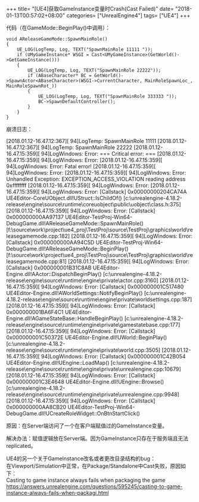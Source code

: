 +++
title= "[UE4]获取GameInstance变量时Crash(Cast Failed)"
date= "2018-01-13T00:57:02+08:00"
categories= ["UnrealEngine4"]
tags= ["UE4"]
+++


代码（在GameMode::BeginPlay()中调用）：

	void AReleaseGameMode::SpawnMainRole()
	{
		UE_LOG(LogTemp, Log, TEXT("SpawnMainRole 11111 "));
		if (UMyGameInstance* WSGI = Cast<UMyGameInstance>(GetWorld()->GetGameInstance()))
		{
			UE_LOG(LogTemp, Log, TEXT("SpawnMainRole 22222"));
			if (ABaseCharacter* BC = GetWorld()->SpawnActor<ABaseCharacter>(WSGI->CurrentCharacter, MainRoleSpawnLoc_, MainRoleSpawnRot_))
			{
				UE_LOG(LogTemp, Log, TEXT("SpawnMainRole 333333 "));
				BC->SpawnDefaultController();
			}
		}
	}

崩溃日志：

[2018.01.12-16.47.12:367][ 94]LogTemp: SpawnMainRole 11111
[2018.01.12-16.47.12:367][ 94]LogTemp: SpawnMainRole 22222
[2018.01.12-16.47.15:359][ 94]LogWindows: Error: === Critical error: ===
[2018.01.12-16.47.15:359][ 94]LogWindows: Error: 
[2018.01.12-16.47.15:359][ 94]LogWindows: Error: Fatal error!
[2018.01.12-16.47.15:359][ 94]LogWindows: Error: 
[2018.01.12-16.47.15:359][ 94]LogWindows: Error: Unhandled Exception: EXCEPTION_ACCESS_VIOLATION reading address 0xffffffff
[2018.01.12-16.47.15:359][ 94]LogWindows: Error: 
[2018.01.12-16.47.15:359][ 94]LogWindows: Error: [Callstack] 0x00000000204CA74A UE4Editor-CoreUObject.dll!UStruct::IsChildOf() [c:\unrealengine-4.18.2-release\engine\source\runtime\coreuobject\public\uobject\class.h:375]
[2018.01.12-16.47.15:359][ 94]LogWindows: Error: [Callstack] 0x000000000AA97137 UE4Editor-TestProj-Win64-DebugGame.dll!AReleaseGameMode::SpawnMainRole() [f:\source\work\project\ue4_proj\TestProj\source\TestProj\graphics\world\releasegamemode.cpp:182]
[2018.01.12-16.47.15:359][ 94]LogWindows: Error: [Callstack] 0x000000000AA94C5D UE4Editor-TestProj-Win64-DebugGame.dll!AReleaseGameMode::BeginPlay() [f:\source\work\project\ue4_proj\TestProj\source\TestProj\graphics\world\releasegamemode.cpp:81]
[2018.01.12-16.47.15:359][ 94]LogWindows: Error: [Callstack] 0x000000001B31C8AB UE4Editor-Engine.dll!AActor::DispatchBeginPlay() [c:\unrealengine-4.18.2-release\engine\source\runtime\engine\private\actor.cpp:3160]
[2018.01.12-16.47.15:359][ 94]LogWindows: Error: [Callstack] 0x000000001C517480 UE4Editor-Engine.dll!AWorldSettings::NotifyBeginPlay() [c:\unrealengine-4.18.2-release\engine\source\runtime\engine\private\worldsettings.cpp:187]
[2018.01.12-16.47.15:359][ 94]LogWindows: Error: [Callstack] 0x000000001BA6F4C1 UE4Editor-Engine.dll!AGameStateBase::HandleBeginPlay() [c:\unrealengine-4.18.2-release\engine\source\runtime\engine\private\gamestatebase.cpp:177]
[2018.01.12-16.47.15:359][ 94]LogWindows: Error: [Callstack] 0x000000001C50372E UE4Editor-Engine.dll!UWorld::BeginPlay() [c:\unrealengine-4.18.2-release\engine\source\runtime\engine\private\world.cpp:3505]
[2018.01.12-16.47.15:359][ 94]LogWindows: Error: [Callstack] 0x000000001C42B054 UE4Editor-Engine.dll!UEngine::LoadMap() [c:\unrealengine-4.18.2-release\engine\source\runtime\engine\private\unrealengine.cpp:10679]
[2018.01.12-16.47.15:359][ 94]LogWindows: Error: [Callstack] 0x000000001C3E4648 UE4Editor-Engine.dll!UEngine::Browse() [c:\unrealengine-4.18.2-release\engine\source\runtime\engine\private\unrealengine.cpp:9948]
[2018.01.12-16.47.15:359][ 94]LogWindows: Error: [Callstack] 0x000000000AA8CB20 UE4Editor-TestProj-Win64-DebugGame.dll!UCreateRoleWidget::OnBtnStartClick() 

原因：在Server端访问了一个在客户端赋值过的GameInstance变量。

解决办法：赋值逻辑放在Server端。因为GameInstance只存在于服务端且无法replicated。

UE4的另一个关于GameInstance改名或者更改目录结构的bug：  
在Viewport/Simulation中正常，在Package/Standalone中Cast失败，原因如下：  
Casting to game instance always fails when packaging the game  
https://answers.unrealengine.com/questions/595245/casting-to-game-instance-always-fails-when-packagi.html